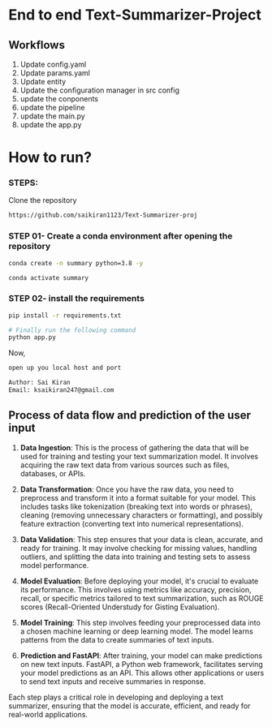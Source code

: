 # End to end Text-Summarizer-Project

## Workflows

1. Update config.yaml
2. Update params.yaml
3. Update entity
4. Update the configuration manager in src config
5. update the conponents
6. update the pipeline
7. update the main.py
8. update the app.py


# How to run?
### STEPS:

Clone the repository

```bash
https://github.com/saikiran1123/Text-Summarizer-proj
```
### STEP 01- Create a conda environment after opening the repository

```bash
conda create -n summary python=3.8 -y
```

```bash
conda activate summary
```


### STEP 02- install the requirements
```bash
pip install -r requirements.txt
```


```bash
# Finally run the following command
python app.py
```

Now,
```bash
open up you local host and port
```


```bash
Author: Sai Kiran
Email: ksaikiran247@gmail.com

```
## Process of data flow and prediction of the user input

1. **Data Ingestion**: This is the process of gathering the data that will be used for training and testing your text summarization model. It involves acquiring the raw text data from various sources such as files, databases, or APIs.

2. **Data Transformation**: Once you have the raw data, you need to preprocess and transform it into a format suitable for your model. This includes tasks like tokenization (breaking text into words or phrases), cleaning (removing unnecessary characters or formatting), and possibly feature extraction (converting text into numerical representations).

3. **Data Validation**: This step ensures that your data is clean, accurate, and ready for training. It may involve checking for missing values, handling outliers, and splitting the data into training and testing sets to assess model performance.

4. **Model Evaluation**: Before deploying your model, it's crucial to evaluate its performance. This involves using metrics like accuracy, precision, recall, or specific metrics tailored to text summarization, such as ROUGE scores (Recall-Oriented Understudy for Gisting Evaluation).

5. **Model Training**: This step involves feeding your preprocessed data into a chosen machine learning or deep learning model. The model learns patterns from the data to create summaries of text inputs.

6. **Prediction and FastAPI**: After training, your model can make predictions on new text inputs. FastAPI, a Python web framework, facilitates serving your model predictions as an API. This allows other applications or users to send text inputs and receive summaries in response.

Each step plays a critical role in developing and deploying a text summarizer, ensuring that the model is accurate, efficient, and ready for real-world applications.
